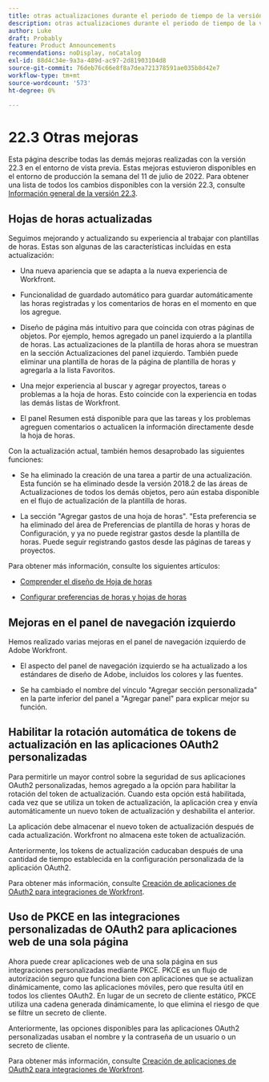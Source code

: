```yaml
---
title: otras actualizaciones durante el periodo de tiempo de la versión 22.3
description: otras actualizaciones durante el periodo de tiempo de la versión 22.3
author: Luke
draft: Probably
feature: Product Announcements
recommendations: noDisplay, noCatalog
exl-id: 88d4c34e-9a3a-489d-ac97-2d81903104d8
source-git-commit: 76deb76c66e8f8a7dea721378591ae035b8d42e7
workflow-type: tm+mt
source-wordcount: '573'
ht-degree: 0%

---
```


# 22.3 Otras mejoras

Esta página describe todas las demás mejoras realizadas con la versión 22.3 en el entorno de vista previa. Estas mejoras estuvieron disponibles en el entorno de producción la semana del 11 de julio de 2022. Para obtener una lista de todos los cambios disponibles con la versión 22.3, consulte [Información general de la versión 22.3](../../../product-announcements/product-releases/22.3-release-activity/22-3-release-overview.md).

## Hojas de horas actualizadas

Seguimos mejorando y actualizando su experiencia al trabajar con plantillas de horas. Estas son algunas de las características incluidas en esta actualización:

* Una nueva apariencia que se adapta a la nueva experiencia de Workfront.

* Funcionalidad de guardado automático para guardar automáticamente las horas registradas y los comentarios de horas en el momento en que los agregue.

* Diseño de página más intuitivo para que coincida con otras páginas de objetos. Por ejemplo, hemos agregado un panel izquierdo a la plantilla de horas. Las actualizaciones de la plantilla de horas ahora se muestran en la sección Actualizaciones del panel izquierdo. También puede eliminar una plantilla de horas de la página de plantilla de horas y agregarla a la lista Favoritos.

* Una mejor experiencia al buscar y agregar proyectos, tareas o problemas a la hoja de horas. Esto coincide con la experiencia en todas las demás listas de Workfront.

* El panel Resumen está disponible para que las tareas y los problemas agreguen comentarios o actualicen la información directamente desde la hoja de horas.


Con la actualización actual, también hemos desaprobado las siguientes funciones:

* Se ha eliminado la creación de una tarea a partir de una actualización. Esta función se ha eliminado desde la versión 2018.2 de las áreas de Actualizaciones de todos los demás objetos, pero aún estaba disponible en el flujo de actualización de la plantilla de horas.

* La sección &quot;Agregar gastos de una hoja de horas&quot;. &quot;Esta preferencia se ha eliminado del área de Preferencias de plantilla de horas y horas de Configuración, y ya no puede registrar gastos desde la plantilla de horas. Puede seguir registrando gastos desde las páginas de tareas y proyectos.


Para obtener más información, consulte los siguientes artículos:

* [Comprender el diseño de Hoja de horas](/help/quicksilver/timesheets/timesheets/timesheet-layout.md)

* [Configurar preferencias de horas y hojas de horas](/help/quicksilver/administration-and-setup/set-up-workfront/configure-timesheets-schedules/timesheet-and-hour-preferences.md)


## Mejoras en el panel de navegación izquierdo

Hemos realizado varias mejoras en el panel de navegación izquierdo de Adobe Workfront.

* El aspecto del panel de navegación izquierdo se ha actualizado a los estándares de diseño de Adobe, incluidos los colores y las fuentes.

* Se ha cambiado el nombre del vínculo &quot;Agregar sección personalizada&quot; en la parte inferior del panel a &quot;Agregar panel&quot; para explicar mejor su función.

## Habilitar la rotación automática de tokens de actualización en las aplicaciones OAuth2 personalizadas

Para permitirle un mayor control sobre la seguridad de sus aplicaciones OAuth2 personalizadas, hemos agregado a la opción para habilitar la rotación del token de actualización. Cuando esta opción está habilitada, cada vez que se utiliza un token de actualización, la aplicación crea y envía automáticamente un nuevo token de actualización y deshabilita el anterior.

La aplicación debe almacenar el nuevo token de actualización después de cada actualización. Workfront no almacena este token de actualización.

Anteriormente, los tokens de actualización caducaban después de una cantidad de tiempo establecida en la configuración personalizada de la aplicación OAuth2.

Para obtener más información, consulte [Creación de aplicaciones de OAuth2 para integraciones de Workfront](/help/quicksilver/administration-and-setup/configure-integrations/create-oauth-application.md).

## Uso de PKCE en las integraciones personalizadas de OAuth2 para aplicaciones web de una sola página

Ahora puede crear aplicaciones web de una sola página en sus integraciones personalizadas mediante PKCE. PKCE es un flujo de autorización seguro que funciona bien con aplicaciones que se actualizan dinámicamente, como las aplicaciones móviles, pero que resulta útil en todos los clientes OAuth2. En lugar de un secreto de cliente estático, PKCE utiliza una cadena generada dinámicamente, lo que elimina el riesgo de que se filtre un secreto de cliente.

Anteriormente, las opciones disponibles para las aplicaciones OAuth2 personalizadas usaban el nombre y la contraseña de un usuario o un secreto de cliente.

Para obtener más información, consulte [Creación de aplicaciones de OAuth2 para integraciones de Workfront](/help/quicksilver/administration-and-setup/configure-integrations/create-oauth-application.md).
